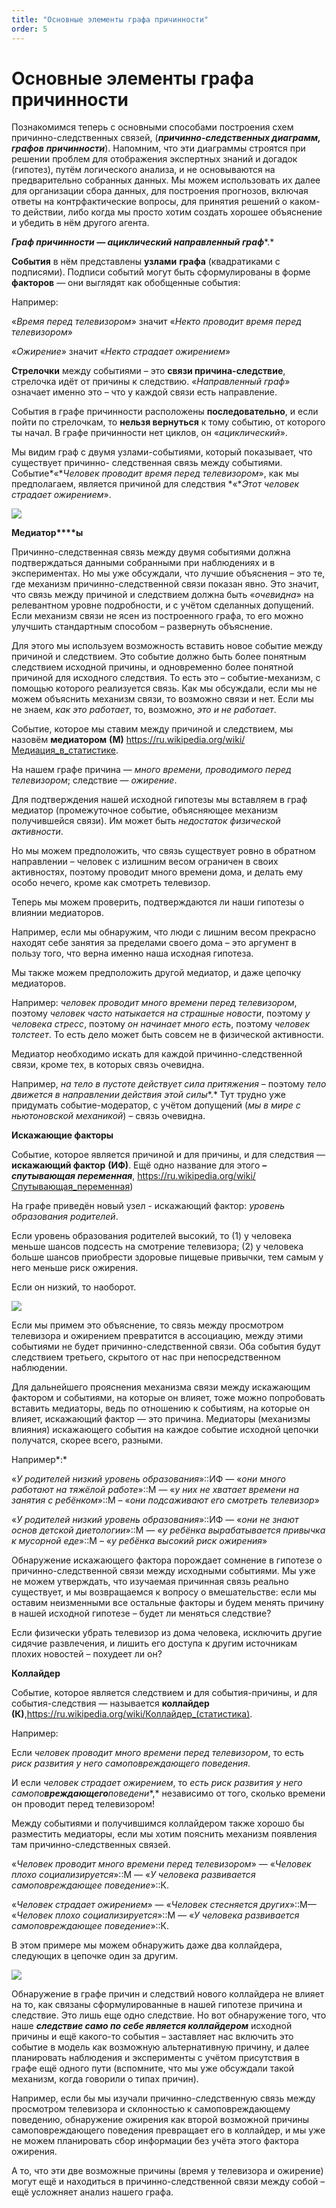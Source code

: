 ```yaml
---
title: "Основные элементы графа причинности"
order: 5
---
```


# Основные элементы графа причинности

Познакомимся теперь с основными способами построения схем причинно-следственных связей, (***причинно-следственных диаграмм, графов*** ***причинности***). Напомним, что эти диаграммы строятся при решении проблем для отображения экспертных знаний и догадок (гипотез), путём логического анализа, и не основываются на предварительно собранных данных. Мы можем использовать их далее для организации сбора данных, для построения прогнозов, включая ответы на контрфактические вопросы, для принятия решений о каком-то действии, либо когда мы просто хотим создать хорошее объяснение и убедить в нём другого агента.

***Граф причинности — ациклический направленный граф****.*

**События** в нём представлены **узлами** **графа** (квадратиками с подписями). Подписи событий могут быть сформулированы в форме **факторов** — они выглядят как обобщенные события:

Например:

«*Время перед телевизором*» значит «*Некто проводит время перед телевизором*»

«*Ожирение*» значит «*Некто страдает ожирением*»

**Стрелочки** между событиями – это **связи причина-следствие**, стрелочка идёт от причины к следствию. «*Направленный граф*» означает именно это – что у каждой связи есть направление.

События в графе причинности расположены **последовательно**, и если пойти по стрелочкам, то **нельзя вернуться** к тому событию, от которого ты начал. В графе причинности нет циклов, он «*ациклический*».

Мы видим граф с двумя узлами-событиями, который показывает, что существует причинно- следственная связь между событиями. Событие*«**Человек проводит время перед телевизором*», как мы предполагаем, является причиной для следствия *«**Этот человек страдает ожирением*».

![](/ru/rational-work/45.png)

**Медиатор****ы**

Причинно-следственная связь между двумя событиями должна подтверждаться данными собранными при наблюдениях и в экспериментах. Но мы уже обсуждали, что лучшие объяснения – это те, где механизм причинно-следственной связи показан явно. Это значит, что связь между причиной и следствием должна быть «*очевидна*» на релевантном уровне подробности, и с учётом сделанных допущений. Если механизм связи не ясен из построенного графа, то его можно улучшить стандартным способом – развернуть объяснение.

Для этого мы используем возможность вставить новое событие между причиной и следствием. Это событие должно быть более понятным следствием исходной причины, и одновременно более понятной причиной для исходного следствия. То есть это – событие-механизм, с помощью которого реализуется связь. Как мы обсуждали, если мы не можем объяснить механизм связи, то возможно связи и нет. Если мы не знаем, *как это работает*, то, возможно, *это и не работает*.

Событие, которое мы ставим между причиной и следствием, мы назовём **медиатором** **(М)** [h](https://ru.wikipedia.org/wiki/Медиация_в_статистике)[ttps](https://ru.wikipedia.org/wiki/Медиация_в_статистике)[://ru.wikipedia.org/](https://ru.wikipedia.org/wiki/Медиация_в_статистике)[wiki](https://ru.wikipedia.org/wiki/Медиация_в_статистике)[/](https://ru.wikipedia.org/wiki/Медиация_в_статистике)[Медиация\_в\_статистике](https://ru.wikipedia.org/wiki/Медиация_в_статистике).

На нашем графе причина — *много времени, проводимого перед телевизором*; следствие — *ожирение*.

Для подтверждения нашей исходной гипотезы мы вставляем в граф медиатор (промежуточное событие, объясняющее механизм получившейся связи). Им может быть *недостаток физической активности*.

Но мы можем предположить, что связь существует ровно в обратном направлении – человек с излишним весом ограничен в своих активностях, поэтому проводит много времени дома, и делать ему особо нечего, кроме как смотреть телевизор.

Теперь мы можем проверить, подтверждаются ли наши гипотезы о влиянии медиаторов.

Например, если мы обнаружим, что люди с лишним весом прекрасно находят себе занятия за пределами своего дома – это аргумент в пользу того, что верна именно наша исходная гипотеза.

Мы также можем предположить другой медиатор, и даже цепочку медиаторов.

Например: *человек проводит много времени перед телевизором*, поэтому *человек часто натыкается на страшные новости*, поэтому *у человека стресс*, поэтому *он начинает* *много есть*, поэтому *человек толстеет*. То есть дело может быть совсем не в физической активности.

Медиатор необходимо искать для каждой причинно-следственной связи, кроме тех, в которых связь очевидна.

Например, *на тело в пустоте действует сила притяжения* – поэтому *тело движется в направлении действия этой силы**.* Тут трудно уже придумать событие-модератор, с учётом допущений (*мы в мире с ньютоновской механикой*) – связь очевидна.

**Искажающие факторы**

Событие, которое является причиной и для причины, и для следствия — **искажающий фактор** **(ИФ)**. Ещё одно название для этого ***– спутывающая переменная***, [h](https://ru.wikipedia.org/wiki/Спутывающая_переменная)[ttps](https://ru.wikipedia.org/wiki/Спутывающая_переменная)[://ru.wikipedia.org/](https://ru.wikipedia.org/wiki/Спутывающая_переменная)[wiki](https://ru.wikipedia.org/wiki/Спутывающая_переменная)[/](https://ru.wikipedia.org/wiki/Спутывающая_переменная)[Спутывающая\_переменная](https://ru.wikipedia.org/wiki/Спутывающая_переменная))

На графе приведён новый узел - искажающий фактор: *уровень образования родителей*.

Если уровень образования родителей высокий, то (1) у человека меньше шансов подсесть на смотрение телевизора; (2) у человека больше шансов приобрести здоровые пищевые привычки, тем самым у него меньше риск ожирения.

Если он низкий, то наоборот.

![](/ru/rational-work/46.jpeg)

Если мы примем это объяснение, то связь между просмотром телевизора и ожирением превратится в ассоциацию, между этими событиями не будет причинно-следственной связи. Оба события будут следствием третьего, скрытого от нас при непосредственном наблюдении.

Для дальнейшего прояснения механизма связи между искажающим фактором и событиями, на которые он влияет, тоже можно попробовать вставить медиаторы, ведь по отношению к событиям, на которые он влияет, искажающий фактор — это причина. Медиаторы (механизмы влияния) искажающего события на каждое событие исходной цепочки получатся, скорее всего, разными.

Например*:*

«*У родителей низкий уровень образования*»::ИФ — «*они много работают* *на тяжёлой работе*»::М — «*у них не хватает времени на занятия с ребёнком*»::М – «*они подсаживают его смотреть телевизор*»

«*У родителей низкий уровень образования*»::ИФ — «*они не знают основ детской диетологии*»::М — «*у ребёнка вырабатывается привычка к мусорной еде*»::М – «*у ребёнка высокий риск ожирения*»

Обнаружение искажающего фактора порождает сомнение в гипотезе о причинно-следственной связи между исходными событиями. Мы уже не можем утверждать, что изучаемая причинная связь реально существует, и мы возвращаемся к вопросу о вмешательстве: если мы оставим неизменными все остальные факторы и будем менять причину в нашей исходной гипотезе – будет ли меняться следствие?

Если физически убрать телевизор из дома человека, исключить другие сидячие развлечения, и лишить его доступа к другим источникам плохих новостей – похудеет ли он?

**Коллайдер**

Событие, которое является следствием и для события-причины, и для события-следствия — называется **коллайдер** **(К)**,[h](https://ru.wikipedia.org/wiki/Коллайдер_(статистика))[ttps](https://ru.wikipedia.org/wiki/Коллайдер_(статистика))[://ru.wikipedia.org/](https://ru.wikipedia.org/wiki/Коллайдер_(статистика))[wiki](https://ru.wikipedia.org/wiki/Коллайдер_(статистика))[/Коллайдер\_(статистика)](https://ru.wikipedia.org/wiki/Коллайдер_(статистика)).

Например:

Если *человек проводит много времени перед телевизором*, то есть *риск развития у него* *самоповреждающего* *поведения*.

И если *человек страдает ожирением*, то *есть риск развития у него* *самопо**вреждающего**поведени**,* независимо от того, сколько времени он проводит перед телевизором!

Между событиями и получившимся коллайдером также хорошо бы разместить медиаторы, если мы хотим пояснить механизм появления там причинно-следственных связей.

«*Человек проводит много времени перед телевизором*» — «*Человек плохо социализируется*»::М — «*У человека развивается* *самоповреждающее* *поведение*»::К.

«*Человек страдает ожирением*» — «*Человек стесняется других*»::М— «*Человек плохо социализируется*»::М — «*У человека развивается* *самоповреждающее* *поведение*»::К.

В этом примере мы можем обнаружить даже два коллайдера, следующих в цепочке один за другим.

![](/ru/rational-work/47.jpeg)

Обнаружение в графе причин и следствий нового коллайдера не влияет на то, как связаны сформулированные в нашей гипотезе причина и следствие. Это лишь еще одно следствие. Но вот обнаружение того, что наше ***следствие само по себе является коллайдером*** исходной причины и ещё какого-то события – заставляет нас включить это событие в модель как возможную альтернативную причину, и далее планировать наблюдения и эксперименты с учётом присутствия в графе ещё одного пути (вспомните, что мы уже обсуждали такой механизм, когда говорили о типах причин).

Например, если бы мы изучали причинно-следственную связь между просмотром телевизора и склонностью к самоповреждающему поведению, обнаружение ожирения как второй возможной причины самоповреждающего поведения превращает его в коллайдер, и мы уже не можем планировать сбор информации без учёта этого фактора ожирения.

А то, что эти две возможные причины (время у телевизора и ожирение) могут ещё и находиться в причинно-следственной связи между собой – ещё усложняет анализ нашего графа.